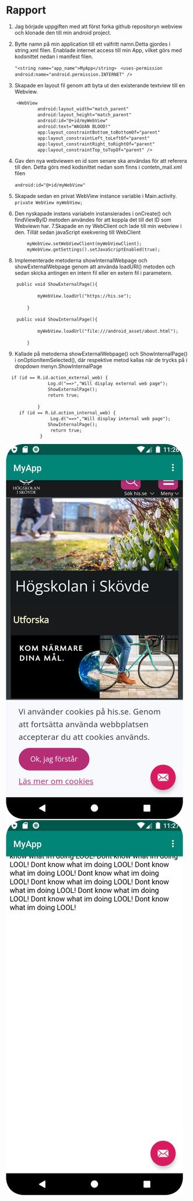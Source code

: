 
# Rapport

1. Jag började uppgiften med att först forka github repositoryn webview och klonade den till min android project.
2. Bytte namn på min application till ett valfritt namn.Detta gjordes i string.xml filen.
   Enablade internet access till min App, vilket görs med kodsnittet nedan i manifest filen.

    `"<string name="app_name">MyApp</string>`
   ` <uses-permission android:name="android.permission.INTERNET" />`
3. Skapade en layout fil genom att byta ut den existerande textview till en Webview.

```
    <WebView
            android:layout_width="match_parent"
            android:layout_height="match_parent"
            android:id="@+id/myWebView"
            android:text="WAGUAN BLOOD!"
            app:layout_constraintBottom_toBottomOf="parent"
            app:layout_constraintLeft_toLeftOf="parent"
            app:layout_constraintRight_toRightOf="parent"
            app:layout_constraintTop_toTopOf="parent" />
```

 4. Gav den nya webviewen en id som senare ska användas för att referera till den. Detta görs med kodsnittet nedan som finns i  contetn_mail.xml filen

    `android:id="@+id/myWebView"`
 5. Skapade sedan en privat WebView instance variable i Main.activity.
      `private WebView myWebView;`
 6. Den nyskapade instans variabeln instansierades i onCreate() och
    findViewByID metoden användes för att koppla det till det ID som Webviewn har.
 7.Skapade en ny WebClient och lade till min webview i den. Tillät sedan  javaScript exekvering till WebClient

``` WebViewClient myWebViewClient = new WebViewClient();
        myWebView.setWebViewClient(myWebViewClient);
        myWebView.getSettings().setJavaScriptEnabled(true);
```
 8. Implementerade metoderna showInternalWebpage och showExternalWebpage genom att använda loadURl() metoden och sedan skicka antingen en intern fil eller en extern fil
 i parametern.
```
    public void ShowExternalPage(){

            myWebView.loadUrl("https://his.se");

        }

    public void ShowInternalPage(){

            myWebView.loadUrl("file:///android_asset/about.html");

        }
```
 9. Kallade på metoderna showExternalWebpage() och ShowInternalPage() i onOptionItemSelected(), där respektive metod kallas när de trycks på i dropdown menyn.ShowInternalPage
```
  if (id == R.id.action_external_web) {
                Log.d("==>","Will display external web page");
                ShowExternalPage();
                return true;

            }
     if (id == R.id.action_internal_web) {
                 Log.d("==>","Will display internal web page");
                ShowInternalPage();
                 return true;
             }
```

![](ExternPage.png)
![](InternalPage.png)

